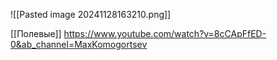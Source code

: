 ![[Pasted image 20241128163210.png]]


[[Полевые]]
https://www.youtube.com/watch?v=8cCApFfED-0&ab_channel=MaxKomogortsev
